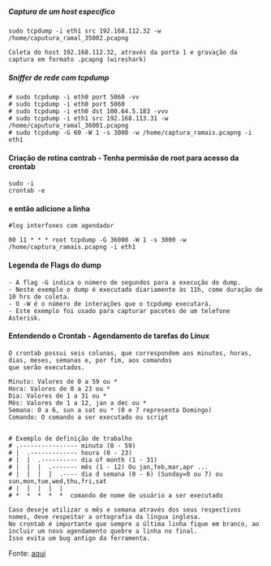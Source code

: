 ##### Captura de um host específico   
	sudo tcpdump -i eth1 src 192.168.112.32 -w /home/caputura_ramal_35002.pcapng   

	Coleta do host 192.168.112.32, através da porta 1 e gravação da captura em formato .pcapng (wireshark)  
##### Sniffer de rede com tcpdump

	# sudo tcpdump -i eth0 port 5060 -vv
	# sudo tcpdump -i eth0 port 5060 
	# sudo tcpdump -i eth0 dst 100.64.5.183 -vvv
	# sudo tcpdump -i eth1 src 192.168.113.31 -w /home/caputura_ramal_36001.pcapng
	# sudo tcpdump -G 60 -W 1 -s 3000 -w /home/captura_ramais.pcapng -i eth1	
#### Criação de rotina contrab - Tenha permisão de root para acesso da crontab    
	sudo -i
	crontab -e
#### e então adicione a linha    
	#log interfones com agendador   

	00 11 * * * root tcpdump -G 36000 -W 1 -s 3000 -w /home/captura_ramais.pcapng -i eth1    
#### Legenda de Flags do dump   

	- A flag -G indica o número de segundos para a execução do dump.    
	- Neste exemplo o dump é executado diariamente às 11h, come duração de 10 hrs de coleta. 
	- O -W é o número de interações que o tcpdump executará.    
	- Este exemplo foi usado para capturar pacotes de um telefone Asterisk.   
#### Entendendo o Crontab - Agendamento de tarefas do Linux

	O crontab possui seis colunas, que correspondem aos minutos, horas, dias, meses, semanas e, por fim, aos comandos 
	que serão executados.  

	Minuto: Valores de 0 a 59 ou *   
	Hora: Valores de 0 a 23 ou *     
	Dia: Valores de 1 a 31 ou *   
	Mês: Valores de 1 a 12, jan a dec ou *  
	Semana: 0 a 6, sun a sat ou * (0 e 7 representa Domingo)   
	Comando: O comando a ser executado ou script     


	# Exemplo de definição de trabalho    
	# .---------------- minuto (0 - 59)   
	# |  .------------- houra (0 - 23)   
	# |  |  .---------- dia of month (1 - 31)   
	# |  |  |  .------- mês (1 - 12) Ou jan,feb,mar,apr ...  
	# |  |  |  |  .---- dia d semana (0 - 6) (Sunday=0 ou 7) ou sun,mon,tue,wed,thu,fri,sat   
	# |  |  |  |  |   
	# *  *  *  *  *  comando de nome de usuário a ser executado      

	Caso deseje utilizar o mês e semana através dos seus respectivos nomes, deve respeitar a ortografia da língua inglesa.
	No crontab é importante que sempre a última linha fique em branco, ao incluir um novo agendamento quebre a linha no final.     
	Isso evita um bug antigo da ferramenta.    

Fonte: [aqui](https://medium.com/totvsdevelopers/entendendo-o-crontab-607bc9f00ed3)   



